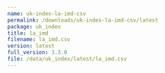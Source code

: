 ```yaml
---
name: uk-index-la-imd-csv
permalink: /downloads/uk-index-la-imd-csv/latest
package: uk_index
title: la_imd
filename: la_imd.csv
version: latest
full_version: 3.3.0
file: /data/uk_index/latest/la_imd.csv
---
```


